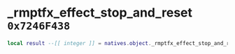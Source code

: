 # _rmptfx_effect_stop_and_reset `0x7246F438`

```lua
local result --[[ integer ]] = natives.object._rmptfx_effect_stop_and_reset(_unk0 --[[ integer ]])
```